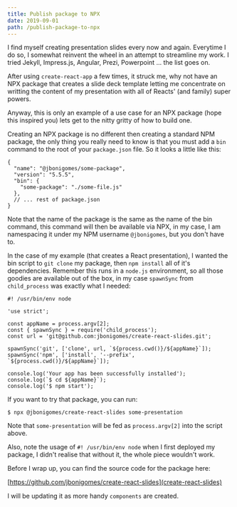 ```yaml
---
title: Publish package to NPX
date: 2019-09-01
path: /publish-package-to-npx
---
```


I find myself creating presentation slides every now and again. Everytime I
do so, I somewhat reinvent the wheel in an attempt to streamline my work. I
tried Jekyll, Impress.js, Angular, Prezi, Powerpoint ... the list goes on.

After using `create-react-app` a few times, it struck me, why not have an NPX
package that creates a slide deck template letting me concentrate on writting
the content of my presentation with all of Reacts' (and family) super powers.

Anyway, this is only an example of a use case for an NPX package (hope this
inspired you) lets get to the nitty gritty of how to build one.

Creating an NPX package is no different then creating a standard NPM package,
the only thing you really need to know is that you must add a `bin` command to
the root of your `package.json` file. So it looks a little like this:

    {
      "name": "@jbonigomes/some-package",
      "version": "5.5.5",
      "bin": {
        "some-package": "./some-file.js"
      },
      // ... rest of package.json
    }

Note that the name of the package is the same as the name of the bin command,
this command will then be available via NPX, in my case, I am namespacing it
under my NPM username `@jbonigomes`, but you don't have to.

In the case of my example (that creates a React presentation), I wanted the bin
script to `git clone` my package, then `npm install` all of it's dependencies.
Remember this runs in a `node.js` environment, so all those goodies are
available out of the box, in my case `spawnSync` from `child_process` was
exactly what I needed:

    #! /usr/bin/env node

    'use strict';

    const appName = process.argv[2];
    const { spawnSync } = require('child_process');
    const url = 'git@github.com:jbonigomes/create-react-slides.git';

    spawnSync('git', ['clone', url, `${process.cwd()}/${appName}`]);
    spawnSync('npm', ['install', '--prefix', `${process.cwd()}/${appName}`]);

    console.log('Your app has been successfully installed');
    console.log(`$ cd ${appName}`);
    console.log('$ npm start');

If you want to try that package, you can run:

    $ npx @jbonigomes/create-react-slides some-presentation

Note that `some-presentation` will be fed as `process.argv[2]` into the script
above.

Also, note the usage of `#! /usr/bin/env node` when I first deployed my package,
I didn't realise that without it, the whole piece wouldn't work.

Before I wrap up, you can find the source code for the package here:

[https://github.com/jbonigomes/create-react-slides](create-react-slides)

I will be updating it as more handy `components` are created.
